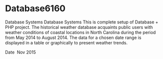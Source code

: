 # Database6160
Database Systems
Database Systems This is complete setup of Database + PHP project. The historical weather database acquaints public users with weather conditions of coastal locations in North Carolina during the period from May 2014 to August 2014. The data for a chosen date range is displayed in a table or graphically to present weather trends.

Date  Nov 2015
